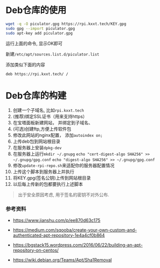 # Deb仓库的使用

```bash
wget -q -O piculator.gpg https://rpi.kxxt.tech/KEY.gpg
sudo gpg --import piculator.gpg
sudo apt-key add piculator.gpg
```

运行上面的命令, 显示OK即可

新建`/etc/apt/sources.list.d/piculator.list`

添加类似下面的内容

```sh
deb https://rpi.kxxt.tech/ /
```

# Deb仓库的构建

1. 创建一个子域名, 比如`rpi.kxxt.tech`
2. (推荐)绑定SSL证书（用来支持https）
3. 在宝塔面板新建网站， 并绑定到子域名、
4. (可选)创建ftp,方便上传软件包
5. 修改此网站的nginx配置， 添加`autoindex on;`
6. 上传deb包到网站根目录
7. 在服务器上安装`dpkg-dev`
8. 在服务器上运行`mkdir ~/.gnupg`
   `echo "cert-digest-algo SHA256" >> ~/.gnupg/gpg.conf`
   `echo "digest-algo SHA256" >> ~/.gnupg/gpg.conf`
9. 修改`update-rpi-repo.sh`来适配你的服务器配置情况
10. 上传这个脚本到服务器上并执行
11. 将KEY.gpg(签名公钥)上传到网站根目录
12. 以后每上传新的包都要执行上述脚本

> 出于安全原因考虑, 用于签名的密钥不对外公布.

### 参考资料

- https://www.jianshu.com/p/ee870d63c175

- https://medium.com/sqooba/create-your-own-custom-and-authenticated-apt-repository-1e4a4cf0b864
- https://bgstack15.wordpress.com/2016/06/22/building-an-apt-repository-on-centos/
- https://wiki.debian.org/Teams/Apt/Sha1Removal
